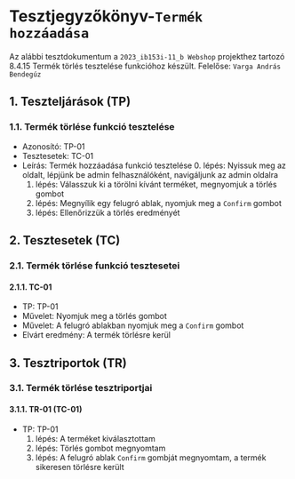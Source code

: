 # Tesztjegyzőkönyv-`Termék hozzáadása`

Az alábbi tesztdokumentum a `2023_ib153i-11_b Webshop` projekthez tartozó 8.4.15 Termék törlés tesztelése funkcióhoz készült. Felelőse: `Varga András Bendegúz` 

## 1. Teszteljárások (TP)

### 1.1. Termék törlése funkció tesztelése 
- Azonosító: TP-01
- Tesztesetek: TC-01
- Leírás: Termék hozzáadása funkció tesztelése
    0. lépés: Nyissuk meg az oldalt, lépjünk be admin felhasználóként, navigáljunk az admin oldalra
    1. lépés: Válasszuk ki a törölni kívánt terméket, megnyomjuk a törlés gombot
    2. lépés: Megnyílik egy felugró ablak, nyomjuk meg a `Confirm` gombot
    3. lépés: Ellenőrizzük a törlés eredményét


## 2. Tesztesetek (TC)

### 2.1. Termék törlése funkció tesztesetei

#### 2.1.1. TC-01
- TP: TP-01
- Művelet: Nyomjuk meg a törlés gombot 
- Művelet: A felugró ablakban nyomjuk meg a `Confirm` gombot
- Elvárt eredmény: A termék törlésre kerül

## 3. Tesztriportok (TR)

### 3.1. Termék törlése tesztriportjai

#### 3.1.1. TR-01 (TC-01)
- TP: TP-01
    1. lépés: A terméket kiválasztottam
    2. lépés: Törlés gombot megnyomtam
    3. lépés: A felugró ablak `Confirm` gombját megnyomtam, a termék sikeresen törlésre került
   